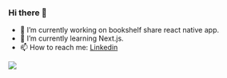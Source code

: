 ### Hi there 👋

- 🔭 I’m currently working on bookshelf share react native app.
- 🌱 I’m currently learning Next.js.
- 📫 How to reach me: [Linkedin](https://www.linkedin.com/in/xavierlasierra/)

![](https://github-readme-stats.vercel.app/api/top-langs/?username=XavierLasierra&layout=compact)

